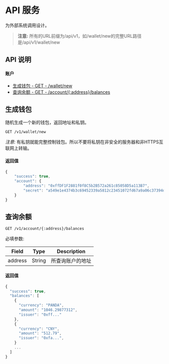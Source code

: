 # API 服务 #
为外部系统调用设计。

> **注意:**
> 所有的URL前缀为/api/v1，如/wallet/new的完整URL路径是/api/v1/wallet/new

## API 说明 ##

#### 账户 ####

* [生成钱包 - GET - /wallet/new](#生成钱包)
* [查询余额 - GET - /account/{:address}/balances](#查询余额)


## 生成钱包 ##

随机生成一个新的钱包，返回地址和私钥。

```
GET /v1/wallet/new
```

*注意:* 有私钥就能完整控制钱包。所以不要将私钥在非安全的服务器和非HTTPS互联网上转输。

#### 返回值 ####

```js
{
    "success": true,
	"account": {
		"address": "0xffDF1F2881f0f8C5b2B572a261c85058D5a113B7",
		"secret": "a549e1e4374b3c69452339a5812c23451072fd67a9a06c37394d0e00f9f70a7b"
	}
}
```

## 查询余额 ##

```
GET /v1/account/{:address}/balances
```

必填参数:

| Field | Type | Description |
|-------|------|-------------|
| address | String | 所查询账户的地址 |

#### 返回值 ####

```js
{
  "success": true,
  "balances": [
    {
      "currency": "PANDA",
      "amount": "1046.29877312",
      "issuer": "0xff..."
    },
    {
      "currency": "CNY",
      "amount": "512.79",
      "issuer": "0xfa...",
    }
    ...
  ]
}
```

